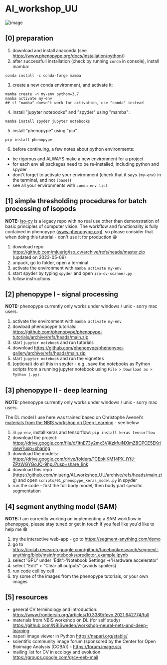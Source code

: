 # AI_workshop_UU

![image](https://user-images.githubusercontent.com/15648068/236338994-2469c942-436a-4b54-aa04-8987c15918d8.png)

## [0] preparation

1. download and install anaconda (see https://www.phenopype.org/docs/installation/python/)
2. after successfull installation (check by running `conda` in console), install mamba:
```
conda install -c conda-forge mamba
```
3. create a new conda environment, and activate it:
```
mamba create -n my-env python=3.7
mamba activate my-env
## if "mamba" doesn't work for activation, use "conda" instead
```
4. install "jupyter notebooks" and "spyder" using "mamba":
```
mamba install spyder jupyter notebooks
```
5. install "phenopype" using "pip"
```
pip install phenopype
```
6. before continuing, a few notes about python environments:
 
 - be rigorous and ALWAYS make a new environment for a project
 - for each env all packages need to be re-installed, including python and spyder
 - dont't forget to activate your environment (check that it says `(my-env)` in the terminal, and not `(base)`)
 - see all your environments with `conda env list`

## [1] simple thresholding procedures for batch processing of isopods

**NOTE:** [iso-cv](https://github.com/mluerig/iso_cv) is a legacy repo with no real use other than demonstration of basic principles of computer vision. The workflow and functionality is fully contained in phenopype (www.phenopype.org), so please consider that when doing this tutorial - don't use it for production :grin: 

1. download repo https://github.com/mluerig/iso_cv/archive/refs/heads/master.zip (updated on 2023-05-09)
2. unpack, go to folder, open a terminal
3. activate the environment with `mamba activate my-env`
4. start spyder by typing `spyder` and open `iso-cv-scanner.py`
5. follow instructions

## [2] phenopype I - signal processing

**NOTE:** phenopype currently only works under windows / unix - sorry mac users. 

1. activate the environment with `mamba activate my-env`
2. dowload phenopoype tutorials: https://github.com/phenopype/phenopype-tutorials/archive/refs/heads/main.zip
3. start `jupyter notebook` and run tutorials 
4. download https://github.com/phenopype/phenopype-gallery/archive/refs/heads/main.zip
5. start `jupyter notebook` and run the vignettes 
6. (optional) do all this in spyder - e.g., save the notebooks as Python scripts from a running jupyter notebook using `File > Download as > Python (.py)`.

## [3] phenopype II - deep learning

**NOTE:** phenopype currently only works under windows / unix - sorry mac users. 

The DL model I use here was trained based on Christophe Avenel's [materials from the NBIS workshop on Deep Learning](https://github.com/NBISweden/workshop-neural-nets-and-deep-learning/blob/master/session_convolutionalNeuralNetworks/Labs/CNN_Keras_lab_2.ipynb) - see below 

1. in `pp-env`, install keras and tensorflow: `pip install keras tensorflow`  
2. download the project: https://drive.google.com/file/d/1tnE73y2mx3VjKzkfuiNXimZ8CPCE5EKr/view?usp=sharing
3. download the models: https://drive.google.com/drive/folders/1CEpkiKM14PX_iYfJ-ZPzWGYGoJC-9hpJ?usp=share_link
4. download this repo (https://github.com/mluerig/AI_workshop_UU/archive/refs/heads/main.zip) and open `scripts/01_phenopype_keras_model.py` in spyder
5. run the code - first the full body model, then body part specific segmentation 

## [4] segment anything model (SAM)

**NOTE:** I am currently working on implementing a SAM workflow in phenopype, please stay tuned or get in touch if you feel like you'd like to help me :grin:

1. try the interactive web-app - go to https://segment-anything.com/demo 
2. go to https://colab.research.google.com/github/facebookresearch/segment-anything/blob/main/notebooks/predictor_example.ipynb
3. select 'GPU' under 'Edit'>'Notebook Settings'->'Hardware accelerator'
4. select "Edit" > "Clear all outputs" (avoids spoilers)
5. run code cell by cell
6. try some of the images from the phenopype tutorials, or your own images

## [5] resources

- general CV terminology and introduction: https://www.frontiersin.org/articles/10.3389/fevo.2021.642774/full
- materials from NBIS workshop on DL (for self study) https://github.com/NBISweden/workshop-neural-nets-and-deep-learning
- napari image viewer in Python https://napari.org/stable/
- scientific community image forum (sponsored by the Center for Open Bioimage Analysis (COBA)) - https://forum.image.sc/. 
- mailing list for CV in ecology and evolution https://groups.google.com/g/cv-eeb-mail
